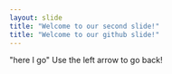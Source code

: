 ```yaml
---
layout: slide
title: "Welcome to our second slide!"
title: "Welcome to our github slide!"
---
```

"here I go" 
Use the left arrow to go back!
